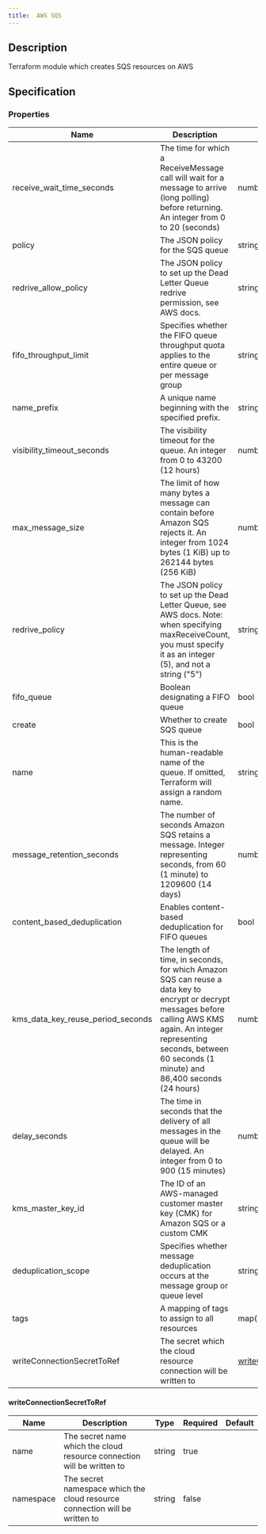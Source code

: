 ```yaml
---
title:  AWS SQS
---
```


## Description

Terraform module which creates SQS resources on AWS

## Specification


### Properties

 Name | Description | Type | Required | Default 
 ------------ | ------------- | ------------- | ------------- | ------------- 
 receive_wait_time_seconds | The time for which a ReceiveMessage call will wait for a message to arrive (long polling) before returning. An integer from 0 to 20 (seconds) | number | false |  
 policy | The JSON policy for the SQS queue | string | false |  
 redrive_allow_policy | The JSON policy to set up the Dead Letter Queue redrive permission, see AWS docs. | string | false |  
 fifo_throughput_limit | Specifies whether the FIFO queue throughput quota applies to the entire queue or per message group | string | false |  
 name_prefix | A unique name beginning with the specified prefix. | string | false |  
 visibility_timeout_seconds | The visibility timeout for the queue. An integer from 0 to 43200 (12 hours) | number | false |  
 max_message_size | The limit of how many bytes a message can contain before Amazon SQS rejects it. An integer from 1024 bytes (1 KiB) up to 262144 bytes (256 KiB) | number | false |  
 redrive_policy | The JSON policy to set up the Dead Letter Queue, see AWS docs. Note: when specifying maxReceiveCount, you must specify it as an integer (5), and not a string ("5") | string | false |  
 fifo_queue | Boolean designating a FIFO queue | bool | false |  
 create | Whether to create SQS queue | bool | false |  
 name | This is the human-readable name of the queue. If omitted, Terraform will assign a random name. | string | false |  
 message_retention_seconds | The number of seconds Amazon SQS retains a message. Integer representing seconds, from 60 (1 minute) to 1209600 (14 days) | number | false |  
 content_based_deduplication | Enables content-based deduplication for FIFO queues | bool | false |  
 kms_data_key_reuse_period_seconds | The length of time, in seconds, for which Amazon SQS can reuse a data key to encrypt or decrypt messages before calling AWS KMS again. An integer representing seconds, between 60 seconds (1 minute) and 86,400 seconds (24 hours) | number | false |  
 delay_seconds | The time in seconds that the delivery of all messages in the queue will be delayed. An integer from 0 to 900 (15 minutes) | number | false |  
 kms_master_key_id | The ID of an AWS-managed customer master key (CMK) for Amazon SQS or a custom CMK | string | false |  
 deduplication_scope | Specifies whether message deduplication occurs at the message group or queue level | string | false |  
 tags | A mapping of tags to assign to all resources | map(string) | false |  
 writeConnectionSecretToRef | The secret which the cloud resource connection will be written to | [writeConnectionSecretToRef](#writeConnectionSecretToRef) | false |  


#### writeConnectionSecretToRef

 Name | Description | Type | Required | Default 
 ------------ | ------------- | ------------- | ------------- | ------------- 
 name | The secret name which the cloud resource connection will be written to | string | true |  
 namespace | The secret namespace which the cloud resource connection will be written to | string | false |  

